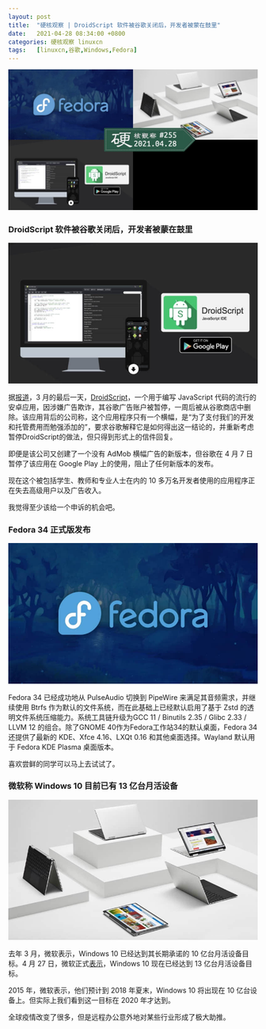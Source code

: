 ```yaml
---
layout: post
title:	"硬核观察 | DroidScript 软件被谷歌关闭后，开发者被蒙在鼓里"
date:	2021-04-28 08:34:00 +0800 
categories:	硬核观察 linuxcn 
tags:	[linuxcn,谷歌,Windows,Fedora]
---
```



![](/Asserts/Images/album/202104/28/083237xt545jj1tbt5a9l1.jpg)


### DroidScript 软件被谷歌关闭后，开发者被蒙在鼓里


![](/Asserts/Images/album/202104/28/083250vc0yzwiyuiemiqe5.jpg)


据[报道](https://www.theregister.com/2021/04/27/droidscript_google_ban/)，3 月的最后一天，[DroidScript](https://droidscript.org/)，一个用于编写 JavaScript 代码的流行的安卓应用，因涉嫌广告欺诈，其谷歌广告账户被暂停，一周后被从谷歌商店中删除。该应用背后的公司称，这个应用程序只有一个横幅，是“为了支付我们的开发和托管费用而勉强添加的”，要求谷歌解释它是如何得出这一结论的，并重新考虑暂停DroidScript的做法，但只得到形式上的信件回复。


即便是该公司又创建了一个没有 AdMob 横幅广告的新版本，但谷歌在 4 月 7 日暂停了该应用在 Google Play 上的使用，阻止了任何新版本的发布。


现在这个被包括学生、教师和专业人士在内的 10 多万名开发者使用的应用程序正在失去高级用户以及广告收入。


我觉得至少该给一个申诉的机会吧。


### Fedora 34 正式版发布


![](/Asserts/Images/album/202104/28/083324jxd5bxnb7xo5cbbn.jpg)


Fedora 34 已经成功地从 PulseAudio 切换到 PipeWire 来满足其音频需求，并继续使用 Btrfs 作为默认的文件系统，而在此基础上已经默认启用了基于 Zstd 的透明文件系统压缩能力。系统工具链升级为GCC 11 / Binutils 2.35 / Glibc 2.33 / LLVM 12 的组合。除了GNOME 40作为Fedora工作站34的默认桌面，Fedora 34 还提供了最新的 KDE、Xfce 4.16、LXQt 0.16 和其他桌面选择。Wayland 默认用于 Fedora KDE Plasma 桌面版本。


喜欢尝鲜的同学可以马上去试试了。


### 微软称 Windows 10 目前已有 13 亿台月活设备


![](/Asserts/Images/album/202104/28/083402j7i7vwikiwcfww6i.jpg)


去年 3 月，微软表示，Windows 10 已经达到其长期承诺的 10 亿台月活设备目标。4 月 27 日，微软正式[表示](https://www.zdnet.com/article/microsoft-says-windows-10-now-on-1-3-billion-monthly-active-devices/)，Windows 10 现在已经达到 13 亿台月活设备目标。


2015 年，微软表示，他们预计到 2018 年夏末，Windows 10 将出现在 10 亿台设备上。但实际上我们看到这一目标在 2020 年才达到。


全球疫情改变了很多，但是远程办公意外地对某些行业形成了极大助推。
